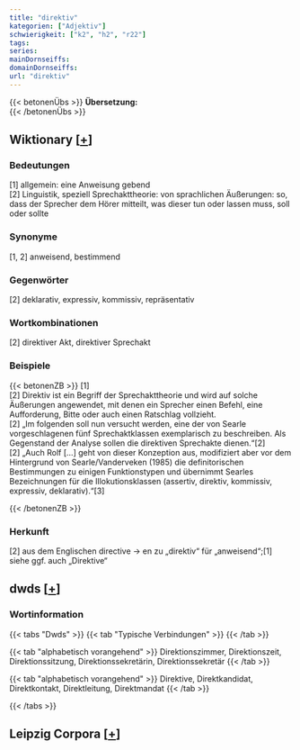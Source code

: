```yaml
---
title: "direktiv"
kategorien: ["Adjektiv"]
schwierigkeit: ["k2", "h2", "r22"]
tags:
series:
mainDornseiffs:
domainDornseiffs:
url: "direktiv"
---
```


{{< betonenÜbs >}}
**Übersetzung:**  
{{< /betonenÜbs >}}

## Wiktionary [[+](https://de.wiktionary.org/wiki/direktiv)]

### Bedeutungen
[1] allgemein: eine Anweisung gebend  
[2] Linguistik, speziell Sprechakttheorie: von sprachlichen Äußerungen: so, dass der Sprecher dem Hörer mitteilt, was dieser tun oder lassen muss, soll oder sollte  

### Synonyme
[1, 2] anweisend, bestimmend  

### Gegenwörter
[2] deklarativ, expressiv, kommissiv, repräsentativ  

### Wortkombinationen
[2] direktiver Akt, direktiver Sprechakt  

### Beispiele
{{< betonenZB >}}
[1]  
[2] Direktiv ist ein Begriff der Sprechakttheorie und wird auf solche Äußerungen angewendet, mit denen ein Sprecher einen Befehl, eine Aufforderung, Bitte oder auch einen Ratschlag vollzieht.  
[2] „Im folgenden soll nun versucht werden, eine der von Searle vorgeschlagenen fünf Sprechaktklassen exemplarisch zu beschreiben. Als Gegenstand der Analyse sollen die direktiven Sprechakte dienen.“[2]  
[2] „Auch Rolf […] geht von dieser Konzeption aus, modifiziert aber vor dem Hintergrund von Searle/Vanderveken (1985) die definitorischen Bestimmungen zu einigen Funktionstypen und übernimmt Searles Bezeichnungen für die Illokutionsklassen (assertiv, direktiv, kommissiv, expressiv, deklarativ).“[3]  

{{< /betonenZB >}}
### Herkunft
[2] aus dem Englischen directive → en zu „direktiv“ für „anweisend“;[1] siehe ggf. auch „Direktive“  



## dwds [[+](https://www.dwds.de/wb/direktiv)]

### Wortinformation
{{< tabs "Dwds" >}}
{{< tab "Typische Verbindungen" >}}
{{< /tab >}}

{{< tab "alphabetisch vorangehend" >}}
Direktionszimmer, Direktionszeit, Direktionssitzung, Direktionssekretärin, Direktionssekretär
{{< /tab >}}

{{< tab "alphabetisch vorangehend" >}}
Direktive, Direktkandidat, Direktkontakt, Direktleitung, Direktmandat
{{< /tab >}}

{{< /tabs >}}

## Leipzig Corpora [[+](https://corpora.uni-leipzig.de/en/res?word=direktiv&corpusId=deu_newscrawl-public_2018)]

